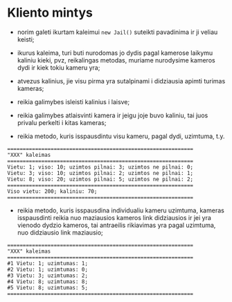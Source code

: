 # Kliento mintys

- norim galeti ikurtam kaleimui `new Jail()` suteikti pavadinima ir ji veliau keisti;

- ikurus kaleima, turi buti nurodomas jo dydis pagal kamerose laikymu kaliniu kieki, pvz, reikalingas metodas, muriame nurodysime kameros dydi ir kiek tokiu kameru yra;

- atvezus kalinius, jie visu pirma yra sutalpinami i didziausia apimti turimas kameras;

- reikia galimybes isleisti kalinius i laisve;

- reikia galimybes atlaisvinti kamera ir jeigu joje buvo kaliniu, tai juos privalu perkelti i kitas kameras;

- reikia metodo, kuris isspausdintu visu kameru, pagal dydi, uzimtuma, t.y.

```
============================================================
"XXX" kaleimas
============================================================
Vietu: 1; viso: 10; uzimtos pilnai: 3; uzimtos ne pilnai: 0;
Vietu: 3; viso: 10; uzimtos pilnai: 2; uzimtos ne pilnai: 1;
Vietu: 8; viso: 20; uzimtos pilnai: 5; uzimtos ne pilnai: 2;
============================================================
Viso vietu: 200; kaliniu: 70;
============================================================
```

- reikia metodo, kuris isspausdina individualiu kameru uzimtuma, kameras isspausdinti reikia nuo maziausios kameros link didziausios ir jei yra vienodo dydzio kameros, tai antraeilis rikiavimas yra pagal uzimtuma, nuo didziausio link maziausio;

```
============================================================
"XXX" kaleimas
============================================================
#1 Vietu: 1; uzimtumas: 1;
#2 Vietu: 1; uzimtumas: 0;
#3 Vietu: 3; uzimtumas: 2;
#4 Vietu: 8; uzimtumas: 8;
#5 Vietu: 8; uzimtumas: 5;
============================================================
```
